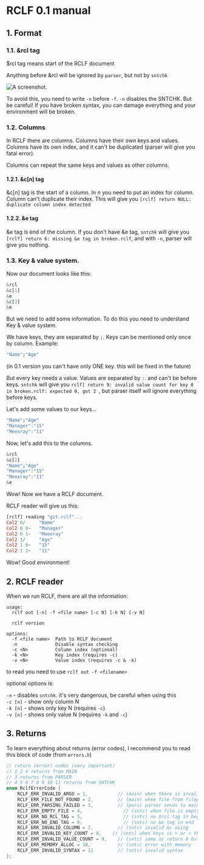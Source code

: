 # RCLF 0.1 manual
## 1. Format
### 1.1. &rcl tag

$rcl tag means start of the RCLF document

Anything before &rcl will be ignored by `parser`, but not by `sntchk`

![A screenshot.](https://locomia.rf.gd/sources/0000.png "SNTCHK gave error")

To avoid this, you need to write `-n` before `-f`. `-n` disables the SNTCHK. But be careful! If you have broken syntax, you can damage everything and your environment will be broken.

### 1.2. Columns

In RCLF there are columns. Columns have their own keys and values. Columns have its own index, and it can't be duplicated (parser will give you fatal error).

Columns can repeat the same keys and values as other columns.

#### 1.2.1. &c[*n*] tag

&c[*n*] tag is the start of a column. In *n* you need to put an index for column. Column can't duplicate their index. This will give you `[rclf] return NULL: duplicate column index detected
` 
#### 1.2.2. &e tag

&e tag is end of the column. If you don't have &e tag, `sntchk` will give you `[rclf] return 6: missing &e tag in broken.rclf`, and with `-n`, parser will give you nothing.

### 1.3. Key & value system.

Now our document looks like this:
```hs
&rcl
&c[1]
&e
&c[3]
&e
```
But we need to add some information. To do this you need to understand Key & value system.

We have keys, they are separated by `;`. Keys can be mentioned only once by column. Example:

```hs
"Name";"Age"
```

(in 0.1 version you can't have only ONE key. this will be fixed in the future)

But every key needs a value. Values are separated by `:`. and can't be before keys. `sntchk` will give you `rclf] return 9: invalid value count for key 0 in broken.rclf: expected 0, got 2
`, but parser itself will ignore everything before keys.

Let's add some values to our keys...

```hs
"Name";"Age"
"Manager":"15"
"Meexray":"11"
```

Now, let's add this to the columns.

```hs
&rcl
&c[2]
"Name";"Age"
"Manager":"15"
"Meexray":"11"
&e
```

Wow! Now we have a RCLF document.

RCLF reader will give us this:

```hs
[rclf] reading "git.rclf"...
Col2 0/     "Name"
Col2 0 0~   "Manager"
Col2 0 1~   "Meexray"
Col2 1/     "Age"
Col2 1 0~   "15"
Col2 1 1~   "11"
```

Wow! Good environment!

## 2. RCLF reader

When we run RCLF, there are all the information:

```
usage:
  rclf out [-n] -f <file name> [-c N] [-k N] [-v N]

  rclf version

options:
  -f <file name>  Path to RCLF document
  -n              Disable syntax checking
  -c <N>          Column index (optional)
  -k <N>          Key index (requires -c)
  -v <N>          Value index (requires -c & -k)
```

to read you need to use `rclf out -f <filename>`

optional options is:

`-n` - disables `sntchk`. it's very dangerous, be careful when using this \
`-c [n]` - show only column N \
`-k [n]` - shows only key N (requires `-c`) \
`-v [n]` - shows only value N (requires `-k` and `-c`)

## 3. Returns

To learn everything about returns (error codes), I recommend you to read this block of code (from `errors.h`)

```c
// return (error) codes (very important)
// 1 2 4 returns from MAIN
// 3 returns from PARSER
// 4 5 6 7 8 9 10 11 returns from SNTCHK
enum RclfErrorCode {
    RCLF_ERR_INVALID_ARGS = 1,		     // (main) when there is invalid tag | example: rclf out -s
    RCLF_ERR_FILE_NOT_FOUND = 2,	     // (main) when file from filepath isn't file
    RCLF_ERR_PARSING_FAILED = 3,	     // (pars) parser sends to main that something is not ok
    RCLF_ERR_EMPTY_FILE = 4,		       // (sntc) when file is empty
    RCLF_ERR_NO_RCL_TAG = 5,		       // (sntc) no $rcl tag in beginning
    RCLF_ERR_NO_END_TAG = 6,		       // (sntc) no &e tag in end
    RCLF_ERR_INVALID_COLUMN = 7,	     // (sntc) invalid &c using
    RCLF_ERR_INVALID_KEY_COUNT = 8,	   // (sntc) when keys is > or < than values
    RCLF_ERR_INVALID_VALUE_COUNT = 9,	 // (sntc) same as return 8 but with values
    RCLF_ERR_MEMORY_ALLOC = 10,		     // (sntc) error with memory
    RCLF_ERR_INVALID_SYNTAX = 11	     // (sntc) invalid syntax
};
```
